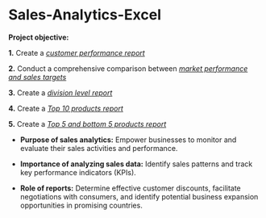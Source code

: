 # Sales-Analytics-Excel
 **Project objective:**

  **1.** Create a _[customer performance report](https://github.com/humerabutool/Sales-Analytics-Excel/blob/main/customer%20performance%20report.pdf)_

  **2.** Conduct a comprehensive comparison between _[market performance and sales targets](https://github.com/humerabutool/Sales-Analytics-Excel/blob/main/market%20performance%20vs%20target%20report.pdf)_
  
  **3.** Create a _[division level report](https://github.com/humerabutool/Sales-Analytics-Excel/blob/main/divisionreport.pdf)_
  
  **4.** Create a _[Top 10 products report](https://github.com/humerabutool/Sales-Analytics-Excel/blob/main/top%2010products%20report.pdf)_
  
  **5.** Create a _[Top 5 and bottom 5 products report](https://github.com/humerabutool/Sales-Analytics-Excel/blob/main/top_bottom_5_products.pdf)_

- **Purpose of sales analytics:** Empower businesses to monitor and evaluate their sales activities and performance.

- **Importance of analyzing sales data:** Identify sales patterns and track key performance indicators (KPIs).

- **Role of reports:** Determine effective customer discounts, facilitate negotiations with consumers, and identify potential business expansion opportunities in promising countries.
